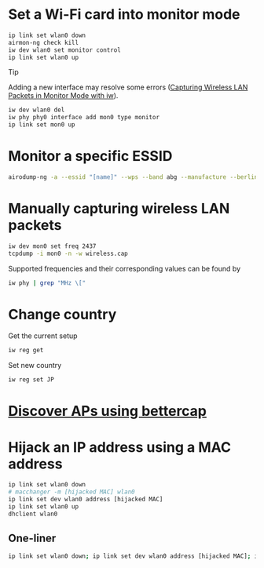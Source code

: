 # Set a Wi-Fi card into monitor mode
```sh
ip link set wlan0 down
airmon-ng check kill
iw dev wlan0 set monitor control
ip link set wlan0 up
```

> [!TIP]  
> Adding a new interface may resolve some errors ([Capturing Wireless LAN Packets in Monitor Mode with iw](https://sandilands.info/sgordon/capturing-wifi-in-monitor-mode-with-iw)).
```sh
iw dev wlan0 del
iw phy phy0 interface add mon0 type monitor
ip link set mon0 up
```

# Monitor a specific ESSID
```sh
airodump-ng -a --essid "[name]" --wps --band abg --manufacture --berlin 3600 -c64,100 -f 2000 [wlan0]
```

# Manually capturing wireless LAN packets
```sh
iw dev mon0 set freq 2437
tcpdump -i mon0 -n -w wireless.cap
```
Supported frequencies and their corresponding values can be found by
```sh
iw phy | grep "MHz \["
```

# Change country
Get the current setup
```sh
iw reg get
```
Set new country
```sh
iw reg set JP
```

# [Discover APs using bettercap](https://github.com/okazymyrov/piki/blob/master/Tools/bettercap.md#discover-aps)

# Hijack an IP address using a MAC address
```sh
ip link set wlan0 down
# macchanger -m [hijacked MAC] wlan0
ip link set dev wlan0 address [hijacked MAC]
ip link set wlan0 up
dhclient wlan0
```
## One-liner
```sh
ip link set wlan0 down; ip link set dev wlan0 address [hijacked MAC]; ip link set wlan0 up; dhclient wlan0
```
